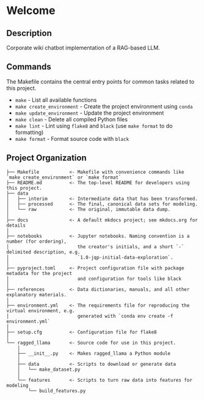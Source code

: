 # Welcome

## Description

Corporate wiki chatbot implementation of a RAG-based LLM.

## Commands

The Makefile contains the central entry points for common tasks related to this project.

* `make` - List all available functions
* `make create_environment` - Create the project environment using `conda`
* `make update_environment` - Update the project environment
* `make clean` - Delete all compiled Python files
* `make lint` - Lint using `flake8` and `black` (use `make format` to do formatting)
* `make format` - Format source code with `black`

## Project Organization

```text
├── Makefile           <- Makefile with convenience commands like `make create_environment` or `make format`
├── README.md          <- The top-level README for developers using this project.
├── data
│   ├── interim        <- Intermediate data that has been transformed.
│   ├── processed      <- The final, canonical data sets for modeling.
│   └── raw            <- The original, immutable data dump.
│
├── docs               <- A default mkdocs project; see mkdocs.org for details
│
├── notebooks          <- Jupyter notebooks. Naming convention is a number (for ordering),
│                         the creator's initials, and a short `-` delimited description, e.g.
│                         `1.0-jqp-initial-data-exploration`.
│
├── pyproject.toml     <- Project configuration file with package metadata for the project
│                         and configuration for tools like black
│
├── references         <- Data dictionaries, manuals, and all other explanatory materials.
│
├── environment.yml    <- The requirements file for reproducing the virtual environment, e.g.
│                         generated with `conda env create -f environment.yml`
│
├── setup.cfg          <- Configuration file for flake8
│
└── ragged_llama       <- Source code for use in this project.
    │
    ├── __init__.py    <- Makes ragged_llama a Python module
    │
    ├── data           <- Scripts to download or generate data
    │   └── make_dataset.py
    │
    └── features       <- Scripts to turn raw data into features for modeling
        └── build_features.py
```

    
